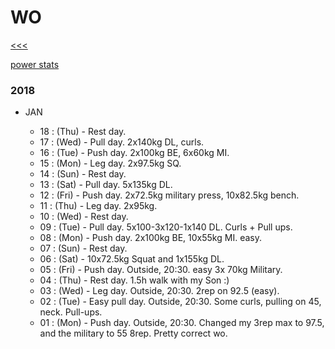 
WO
======

[<<<](https://github.com/ttltrk/0con/blob/master/README.MD)

[power stats](https://github.com/ttltrk/ELSE/blob/master/PWR/PWR_STS.MD)

### 2018

  * JAN
  
    * 18 : (Thu) - Rest day.
    * 17 : (Wed) - Pull day. 2x140kg DL, curls. 
    * 16 : (Tue) - Push day. 2x100kg BE, 6x60kg MI.
    * 15 : (Mon) - Leg day. 2x97.5kg SQ.
    * 14 : (Sun) - Rest day.
    * 13 : (Sat) - Pull day. 5x135kg DL.
    * 12 : (Fri) - Push day. 2x72.5kg military press, 10x82.5kg bench.
    * 11 : (Thu) - Leg day. 2x95kg. 
    * 10 : (Wed) - Rest day.
    * 09 : (Tue) - Pull day. 5x100-3x120-1x140 DL. Curls + Pull ups.
    * 08 : (Mon) - Push day. 2x100kg BE, 10x55kg MI. easy. 
    * 07 : (Sun) - Rest day.
    * 06 : (Sat) - 10x72.5kg Squat and 1x155kg DL.
    * 05 : (Fri) - Push day. Outside, 20:30. easy 3x 70kg Military.
    * 04 : (Thu) - Rest day. 1.5h walk with my Son :)
    * 03 : (Wed) - Leg day. Outside, 20:30. 2rep on 92.5 (easy).
    * 02 : (Tue) - Easy pull day. Outside, 20:30. Some curls, pulling on 45, neck. Pull-ups.
    * 01 : (Mon) - Push day. Outside, 20:30. Changed my 3rep max to 97.5, and the military to 55 8rep. Pretty correct wo.

